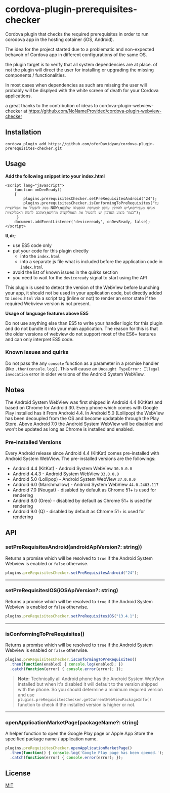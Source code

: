 # cordova-plugin-prerequisites-checker

Cordova plugin that checks the required prerequisites in order to run corodova app in the hosting cotainer (iOS, Android).

The idea for the project started due to a problematic and non-expected behavoir of Cordova app in different configurations of the same OS.

the plugin target is to verify that all system dependencies are at place.
of not the plugin will direct the user for installing or upgrading the missing components / functionalities.

In most cases when dependencies as such are missing the user will probably will be displyed with the white screen of death for your Cordova applications. 

a great thanks to the contribution of ideas to cordova-plugin-webview-checker at https://github.com/NoNameProvided/cordova-plugin-webview-checker

## Installation

```
cordova plugin add https://github.com/oferDavidyan/cordova-plugin-prerequisites-checker.git
```

## Usage

**Add the following snippet into your index.html**
```
<script lang="javascript">
    function onDevReady()
    {
        plugins.prerequisitesChecker.setPreRequisitesAndroid("24");
        plugins.prerequisitesChecker.isConformingToPreRequisites("על מנת להפעיל את אפליקציית NOW\nיש להתקין עדכון למערכת ההפעלה שלכם\nאנחנו מעבירים אתכם לחנות האפליקציות\nבגמר ביצוע העדכון יש להפעיל את האפליקציה מחדש");
     }
    document.addEventListener('deviceready', onDevReady, false);
</script>
```


**tl,dr;**

- use ES5 code only
- put your code for this plugin directly 
  - into the `index.html`
  - into a separate js file what is included before the application code in `index.html`  
- avoid the list of known issues in the quirks section
- you need to wait for the `deviceready` signal to start using the API

This plugin is used to detect the version of the WebView before launching your app, it should not be used in your application code, but directly added to `index.html` via a script tag (inline or not) to render an error state if the required Webview version is not present.

**Usage of language features above ES5**

Do not use anything else than ES5 to write your handler logic for this plugin and do not bundle it into your main application. The reason for this is that the older versions of webview do not support most of the ES6+ features and can only interpret ES5 code.

### Known issues and quirks

Do not pass the any `console` function as a parameter in a promise handler (like `.then(console.log)`). This will cause an `Uncaught TypeError: Illegal invocation` error in older versions of the Android System WebView.

## Notes

The Android System WebView was first shipped in Android 4.4 (KitKat) and based on Chrome for Android 30. Every phone which comes with Google Play installed has it From Android 4.4. In Android 5.0 (Lollipop) the WebView has been decoupled from the OS and become updatable through the Play Store. Above Android 7.0 the Android System WebView will be disabled and won't be updated as long as Chrome is installed and enabled.

### Pre-installed Versions


Every Android release since Android 4.4 (KitKat) comes pre-installed with Android System WebView. The pre-installed versions are the followings:

- Android 4.4 (KitKat) - Android System WebView `30.0.0.0`
- Android 4.4.3 - Android System WebView `33.0.0.0`
- Android 5.0 (Lollipop) - Android System WebView `37.0.0.0`
- Android 6.0 (Marshmallow) - Android System WebView `44.0.2403.117`
- Android 7.0 (Nougat) - disabled by default as Chrome 51+ is used for rendering
- Android 8.0 (Oreo) - disabled by default as Chrome 51+ is used for rendering
- Android 9.0 (Q) - disabled by default as Chrome 51+ is used for rendering


## API


### setPreRequisitesAndroid(androidApiVersion?: string))

Returns a promise which will be resolved to `true` if the Android System Webview is enabled or `false` otherwise.

```js
plugins.preRequisitesChecker.setPreRequisitesAndroid("24");
```

--- 


### setPreRequisitesIOS(iOSApiVersion?: string)

Returns a promise which will be resolved to `true` if the Android System Webview is enabled or `false` otherwise.

```js
plugins.preRequisitesChecker.setPreRequisitesiOS("13.4.1");
```
--- 




### isConformingToPreRequisites()

Returns a promise which will be resolved to `true` if the Android System Webview is enabled or `false` otherwise.

```js
plugins.preRequisitesChecker.isConformingToPreRequisites()
  .then(function(enabled) { console.log(enabled); })
  .catch(function(error) { console.error(error); });
```

> **Note:** Technically all Android phone has the Android System WebView installed but when it's disabled it will default to the version shipped with the phone. So you should determine a minimum required version and use `plugins.preRequisitesChecker.getCurrentWebViewPackageInfo()` function to check if the installed version is higher or not.

--- 


### openApplicationMarketPage(packageName?: string)

A helper function to open the Google Play page or Apple App Store the specified package name / application name.

```js
plugins.preRequisitesChecker.openApplicationMarketPage()
  .then(function() { console.log('Google Play page has been opened.'); })
  .catch(function(error) { console.error(error); });
```

## License

[MIT](./LICENSE)

[npm-package-url]: https://www.npmjs.com/package/cordova-plugin-prerequisites-checker